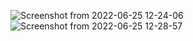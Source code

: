 ![Screenshot from 2022-06-25 12-24-06](https://user-images.githubusercontent.com/105910992/175762702-48e2dab0-fdfe-4e47-b101-94ee367bdd8b.png)
![Screenshot from 2022-06-25 12-28-57](https://user-images.githubusercontent.com/105910992/175762703-6f34000b-ff52-44fd-88da-63176c1ef926.png)
